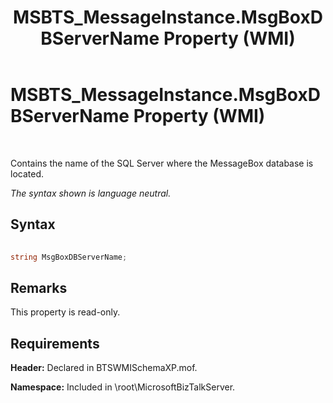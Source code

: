 ﻿---
title: MSBTS_MessageInstance.MsgBoxDBServerName Property (WMI)
TOCTitle: MSBTS_MessageInstance.MsgBoxDBServerName Property (WMI)
ms:assetid: 9cf17ec8-6bdb-46a0-b89c-96646145def3
ms:mtpsurl: https://msdn.microsoft.com/en-us/library/Aa577572(v=BTS.80)
ms:contentKeyID: 51529960
ms.date: 08/30/2017
mtps_version: v=BTS.80
---

# MSBTS\_MessageInstance.MsgBoxDBServerName Property (WMI)

 

Contains the name of the SQL Server where the MessageBox database is located.

*The syntax shown is language neutral.*

## Syntax

```C#
  
string MsgBoxDBServerName;  
```

## Remarks

This property is read-only.

## Requirements

**Header:** Declared in BTSWMISchemaXP.mof.

**Namespace:** Included in \\root\\MicrosoftBizTalkServer.

